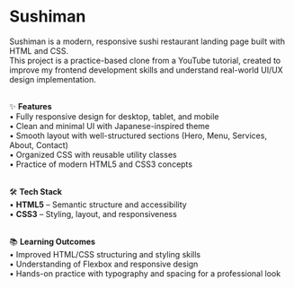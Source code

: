 # Sushiman
Sushiman is a modern, responsive sushi restaurant landing page built with HTML and CSS.<br>
This project is a practice-based clone from a YouTube tutorial, created to improve my frontend development skills and understand real-world UI/UX design implementation.<br><br>

✨ <strong>Features</strong><br>
• Fully responsive design for desktop, tablet, and mobile<br>
• Clean and minimal UI with Japanese-inspired theme<br>
• Smooth layout with well-structured sections (Hero, Menu, Services, About, Contact)<br>
• Organized CSS with reusable utility classes<br>
• Practice of modern HTML5 and CSS3 concepts<br><br>

🛠️ <strong>Tech Stack</strong><br>
• <strong>HTML5</strong> – Semantic structure and accessibility<br>
• <strong>CSS3</strong> – Styling, layout, and responsiveness<br><br>

📚 <strong>Learning Outcomes</strong><br>
• Improved HTML/CSS structuring and styling skills<br>
• Understanding of Flexbox and responsive design<br>
• Hands-on practice with typography and spacing for a professional look<br>

